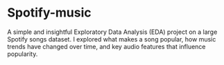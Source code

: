 # Spotify-music
A simple and insightful Exploratory Data Analysis (EDA) project on a large Spotify songs dataset. I explored what makes a song popular, how music trends have changed over time, and key audio features that influence popularity.
